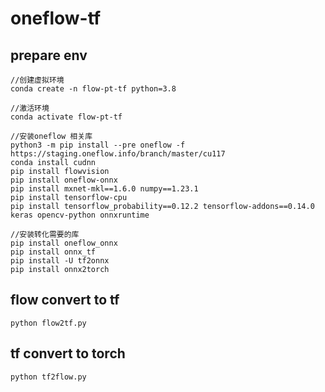 # oneflow-tf

## prepare env
```
//创建虚拟环境
conda create -n flow-pt-tf python=3.8

//激活环境
conda activate flow-pt-tf

//安装oneflow 相关库
python3 -m pip install --pre oneflow -f https://staging.oneflow.info/branch/master/cu117
conda install cudnn
pip install flowvision
pip install oneflow-onnx
pip install mxnet-mkl==1.6.0 numpy==1.23.1
pip install tensorflow-cpu
pip install tensorflow_probability==0.12.2 tensorflow-addons==0.14.0 keras opencv-python onnxruntime

//安装转化需要的库
pip install oneflow_onnx
pip install onnx_tf
pip install -U tf2onnx
pip install onnx2torch
```

## flow convert to tf
```
python flow2tf.py
```


## tf convert to torch

```
python tf2flow.py

```